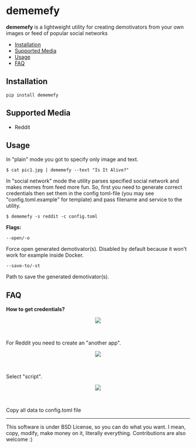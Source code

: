 # dememefy

**dememefy** is a lightweight utility for creating demotivators from your own images or feed of popular social networks

* [Installation](#installation)
* [Supported Media](#supported-media)
* [Usage](#usage)
* [FAQ](#faq)

## Installation
```
pip install dememefy
```

## Supported Media

- Reddit 

## Usage

In "plain" mode you got to specify only image and text. 

```
$ cat pic1.jpg | dememefy --text "Is It Alive?"  
```

In "social network" mode the utility parses specified social network and makes memes from feed more fun. So, first you need to generate correct credentials then set them in the config toml-file (you may see "config.toml.example" for template) and pass filename and service to the utility.

```
$ dememefy -s reddit -c config.toml
```

**Flags:**

`--open/-o`

Force open generated demotivator(s). Disabled by default because it won't work for example inside Docker.

`--save-to/-st`

Path to save the generated demotivator(s).

## FAQ 

**How to get credentials?**

<p align="center">
<img src="https://miro.medium.com/max/1400/1*GQ8IREDENnkCRQT3VS55mQ.png">
</p><br>

For Reddit you need to create an "another app".

<p align="center">
<img src="https://miro.medium.com/max/1400/1*ssLYczSLGzfm6SPM7mWzBg.png">
</p><br>

Select "script".

<p align="center">
<img src="https://miro.medium.com/max/1400/1*khszOCCaCtqZ6jM19uhpiQ.png">
</p><br>

Copy all data to config.toml file

<hr>

<p> This software is under BSD License, so you can do what you want. I mean, copy, modify, make money on it, literally everything. Contributions are also welcome :)</p>